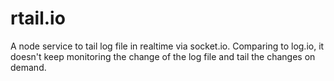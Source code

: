 # rtail.io
A node service to tail log file in realtime via socket.io. Comparing to log.io, it doesn't keep monitoring the change of the log file and tail the changes on demand.

